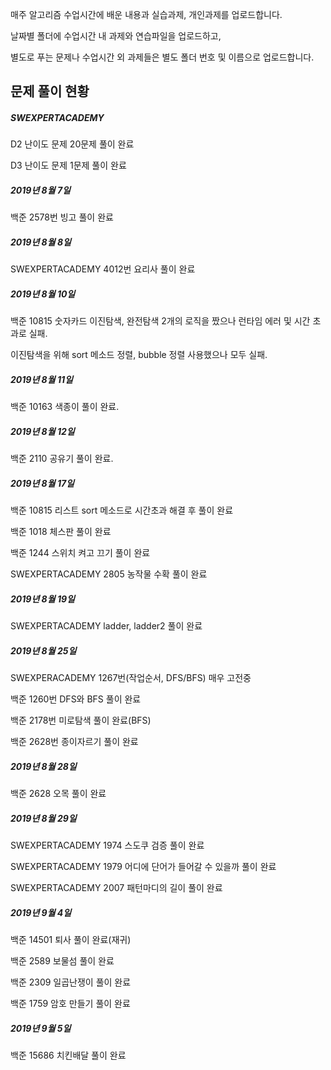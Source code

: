 매주 알고리즘 수업시간에 배운 내용과 실습과제, 개인과제를 업로드합니다.

날짜별 폴더에 수업시간 내 과제와 연습파일을 업로드하고,

별도로 푸는 문제나 수업시간 외 과제들은 별도 폴더 번호 및 이름으로 업로드합니다.



## 문제 풀이 현황

##### SWEXPERTACADEMY 

D2 난이도 문제 20문제 풀이 완료

D3 난이도 문제 1문제 풀이 완료 

##### 2019년 8월 7일

백준  2578번 빙고 풀이 완료

##### 2019년 8월 8일

SWEXPERTACADEMY 4012번 요리사 풀이 완료

##### 2019년 8월 10일

백준 10815 숫자카드 이진탐색, 완전탐색 2개의 로직을 짰으나 런타임 에러 및 시간 초과로 실패.

이진탐색을 위해 sort 메소드 정렬, bubble 정렬 사용했으나 모두 실패.

##### 2019년 8월 11일

백준 10163 색종이 풀이 완료.

##### 2019년 8월 12일

백준 2110 공유기 풀이 완료.

##### 2019년 8월 17일

백준 10815 리스트 sort 메소드로 시간초과 해결 후 풀이 완료

백준 1018 체스판 풀이 완료

백준 1244 스위치 켜고 끄기 풀이 완료

SWEXPERTACADEMY 2805 농작물 수확 풀이 완료

##### 2019년 8월 19일

SWEXPERTACADEMY ladder, ladder2 풀이 완료

##### 2019년 8월 25일

SWEXPERACADEMY 1267번(작업순서, DFS/BFS) 매우 고전중

백준 1260번 DFS와 BFS 풀이 완료

백준 2178번 미로탐색 풀이 완료(BFS)

백준 2628번 종이자르기 풀이 완료

##### 2019년 8월 28일

백준 2628 오목 풀이 완료

##### 2019년 8월 29일

SWEXPERTACADEMY 1974 스도쿠 검증 풀이 완료

SWEXPERTACADEMY 1979 어디에 단어가 들어갈 수 있을까 풀이 완료

SWEXPERTACADEMY 2007 패턴마디의 길이 풀이 완료

##### 2019년 9월 4일

백준 14501 퇴사 풀이 완료(재귀)

백준 2589 보물섬 풀이 완료

백준 2309 일곱난쟁이 풀이 완료

백준 1759 암호 만들기 풀이 완료

##### 2019년 9월 5일

백준 15686 치킨배달 풀이 완료

